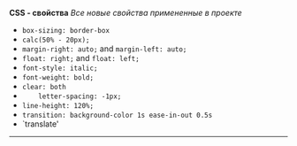 **CSS - свойства**
*Все новые свойства примененные в проекте*

- `box-sizing: border-box`
- `calc(50% - 20px);`
- `margin-right: auto;` and `margin-left: auto;`
- `float: right;`  and `float: left;`
- `font-style: italic;`
- `font-weight: bold;`
- `clear: both`
- `    letter-spacing: -1px;`
- `line-height: 120%;`
- `transition: background-color 1s ease-in-out 0.5s`
- `translate'
 
---

